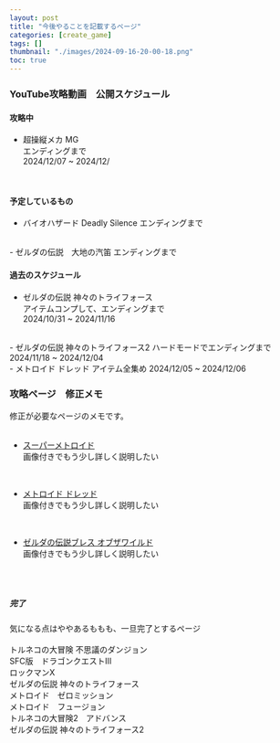```yaml
---
layout: post
title: "今後やることを記載するページ"
categories: [create_game]
tags: []
thumbnail: "./images/2024-09-16-20-00-18.png"
toc: true
---
```


### YouTube攻略動画　公開スケジュール

#### 攻略中
- 超操縦メカ MG  
    エンディングまで  
    2024/12/07 ~  2024/12/
<br>

#### 予定しているもの
- バイオハザード Deadly Silence
    エンディングまで  
<br>
- ゼルダの伝説　大地の汽笛
    エンディングまで  
<br>


#### 過去のスケジュール
- ゼルダの伝説 神々のトライフォース  
    アイテムコンプして、エンディングまで  
    2024/10/31 ~ 2024/11/16  
<br>
- ゼルダの伝説 神々のトライフォース2  
    ハードモードでエンディングまで  
    2024/11/18 ~  2024/12/04
<br>
- メトロイド ドレッド  
    アイテム全集め  
    2024/12/05 ~  2024/12/06
<br>


### 攻略ページ　修正メモ
修正が必要なページのメモです。  
<br>

- [スーパーメトロイド](https://game230035.github.io/review_create/categories/review_game/sfc/スーパーメトロイド/)  
    画像付きでもう少し詳しく説明したい  

<br>

- [メトロイド ドレッド](https://game230035.github.io/review_create/categories/review_game/sfc/スーパーメトロイド/)  
    画像付きでもう少し詳しく説明したい  

<br>

- [ゼルダの伝説ブレス オブザワイルド](https://game230035.github.io/review_create/categories/review_game/sfc/スーパーメトロイド/)  
    画像付きでもう少し詳しく説明したい  

<br>

<br>
    
##### 完了
気になる点はややあるももも、一旦完了とするページ  
<br>
トルネコの大冒険 不思議のダンジョン  
SFC版　ドラゴンクエストⅢ  
ロックマンX  
ゼルダの伝説 神々のトライフォース  
メトロイド　ゼロミッション  
メトロイド　フュージョン  
トルネコの大冒険2　アドバンス  
ゼルダの伝説 神々のトライフォース2


